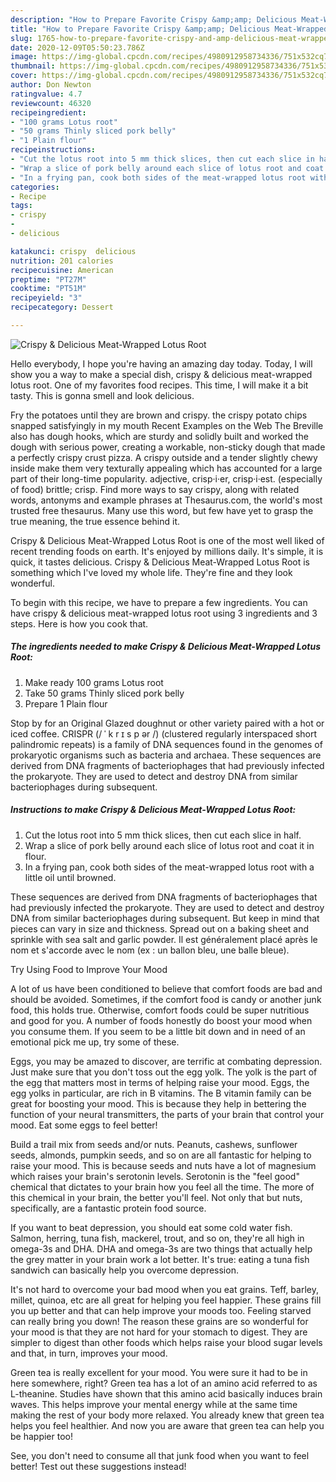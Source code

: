 ```yaml
---
description: "How to Prepare Favorite Crispy &amp;amp; Delicious Meat-Wrapped Lotus Root"
title: "How to Prepare Favorite Crispy &amp;amp; Delicious Meat-Wrapped Lotus Root"
slug: 1765-how-to-prepare-favorite-crispy-and-amp-delicious-meat-wrapped-lotus-root
date: 2020-12-09T05:50:23.786Z
image: https://img-global.cpcdn.com/recipes/4980912958734336/751x532cq70/crispy-delicious-meat-wrapped-lotus-root-recipe-main-photo.jpg
thumbnail: https://img-global.cpcdn.com/recipes/4980912958734336/751x532cq70/crispy-delicious-meat-wrapped-lotus-root-recipe-main-photo.jpg
cover: https://img-global.cpcdn.com/recipes/4980912958734336/751x532cq70/crispy-delicious-meat-wrapped-lotus-root-recipe-main-photo.jpg
author: Don Newton
ratingvalue: 4.7
reviewcount: 46320
recipeingredient:
- "100 grams Lotus root"
- "50 grams Thinly sliced pork belly"
- "1 Plain flour"
recipeinstructions:
- "Cut the lotus root into 5 mm thick slices, then cut each slice in half."
- "Wrap a slice of pork belly around each slice of lotus root and coat it in flour."
- "In a frying pan, cook both sides of the meat-wrapped lotus root with a little oil until browned."
categories:
- Recipe
tags:
- crispy
- 
- delicious

katakunci: crispy  delicious 
nutrition: 201 calories
recipecuisine: American
preptime: "PT27M"
cooktime: "PT51M"
recipeyield: "3"
recipecategory: Dessert

---
```



![Crispy &amp; Delicious Meat-Wrapped Lotus Root](https://img-global.cpcdn.com/recipes/4980912958734336/751x532cq70/crispy-delicious-meat-wrapped-lotus-root-recipe-main-photo.jpg)

Hello everybody, I hope you're having an amazing day today. Today, I will show you a way to make a special dish, crispy &amp; delicious meat-wrapped lotus root. One of my favorites food recipes. This time, I will make it a bit tasty. This is gonna smell and look delicious.

Fry the potatoes until they are brown and crispy. the crispy potato chips snapped satisfyingly in my mouth Recent Examples on the Web The Breville also has dough hooks, which are sturdy and solidly built and worked the dough with serious power, creating a workable, non-sticky dough that made a perfectly crispy crust pizza. A crispy outside and a tender slightly chewy inside make them very texturally appealing which has accounted for a large part of their long-time popularity. adjective, crisp·i·er, crisp·i·est. (especially of food) brittle; crisp. Find more ways to say crispy, along with related words, antonyms and example phrases at Thesaurus.com, the world&#39;s most trusted free thesaurus. Many use this word, but few have yet to grasp the true meaning, the true essence behind it.

Crispy &amp; Delicious Meat-Wrapped Lotus Root is one of the most well liked of recent trending foods on earth. It's enjoyed by millions daily. It's simple, it is quick, it tastes delicious. Crispy &amp; Delicious Meat-Wrapped Lotus Root is something which I've loved my whole life. They're fine and they look wonderful.


To begin with this recipe, we have to prepare a few ingredients. You can have crispy &amp; delicious meat-wrapped lotus root using 3 ingredients and 3 steps. Here is how you cook that.

<!--inarticleads1-->

##### The ingredients needed to make Crispy &amp; Delicious Meat-Wrapped Lotus Root:

1. Make ready 100 grams Lotus root
1. Take 50 grams Thinly sliced pork belly
1. Prepare 1 Plain flour


Stop by for an Original Glazed doughnut or other variety paired with a hot or iced coffee. CRISPR (/ ˈ k r ɪ s p ər /) (clustered regularly interspaced short palindromic repeats) is a family of DNA sequences found in the genomes of prokaryotic organisms such as bacteria and archaea. These sequences are derived from DNA fragments of bacteriophages that had previously infected the prokaryote. They are used to detect and destroy DNA from similar bacteriophages during subsequent. 

<!--inarticleads2-->

##### Instructions to make Crispy &amp; Delicious Meat-Wrapped Lotus Root:

1. Cut the lotus root into 5 mm thick slices, then cut each slice in half.
1. Wrap a slice of pork belly around each slice of lotus root and coat it in flour.
1. In a frying pan, cook both sides of the meat-wrapped lotus root with a little oil until browned.


These sequences are derived from DNA fragments of bacteriophages that had previously infected the prokaryote. They are used to detect and destroy DNA from similar bacteriophages during subsequent. But keep in mind that pieces can vary in size and thickness. Spread out on a baking sheet and sprinkle with sea salt and garlic powder. Il est généralement placé après le nom et s&#39;accorde avec le nom (ex : un ballon bleu, une balle bleue). 

Try Using Food to Improve Your Mood


A lot of us have been conditioned to believe that comfort foods are bad and should be avoided. Sometimes, if the comfort food is candy or another junk food, this holds true. Otherwise, comfort foods could be super nutritious and good for you. A number of foods honestly do boost your mood when you consume them. If you seem to be a little bit down and in need of an emotional pick me up, try some of these.

Eggs, you may be amazed to discover, are terrific at combating depression. Just make sure that you don't toss out the egg yolk. The yolk is the part of the egg that matters most in terms of helping raise your mood. Eggs, the egg yolks in particular, are rich in B vitamins. The B vitamin family can be great for boosting your mood. This is because they help in bettering the function of your neural transmitters, the parts of your brain that control your mood. Eat some eggs to feel better!

Build a trail mix from seeds and/or nuts. Peanuts, cashews, sunflower seeds, almonds, pumpkin seeds, and so on are all fantastic for helping to raise your mood. This is because seeds and nuts have a lot of magnesium which raises your brain's serotonin levels. Serotonin is the "feel good" chemical that dictates to your brain how you feel all the time. The more of this chemical in your brain, the better you'll feel. Not only that but nuts, specifically, are a fantastic protein food source.

If you want to beat depression, you should eat some cold water fish. Salmon, herring, tuna fish, mackerel, trout, and so on, they're all high in omega-3s and DHA. DHA and omega-3s are two things that actually help the grey matter in your brain work a lot better. It's true: eating a tuna fish sandwich can basically help you overcome depression. 

It's not hard to overcome your bad mood when you eat grains. Teff, barley, millet, quinoa, etc are all great for helping you feel happier. These grains fill you up better and that can help improve your moods too. Feeling starved can really bring you down! The reason these grains are so wonderful for your mood is that they are not hard for your stomach to digest. They are simpler to digest than other foods which helps raise your blood sugar levels and that, in turn, improves your mood.

Green tea is really excellent for your mood. You were sure it had to be in here somewhere, right? Green tea has a lot of an amino acid referred to as L-theanine. Studies have shown that this amino acid basically induces brain waves. This helps improve your mental energy while at the same time making the rest of your body more relaxed. You already knew that green tea helps you feel healthier. And now you are aware that green tea can help you be happier too!

See, you don't need to consume all that junk food when you want to feel better! Test out  these suggestions  instead!

